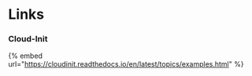 # Links

### Cloud-Init

{% embed url="https://cloudinit.readthedocs.io/en/latest/topics/examples.html" %}



